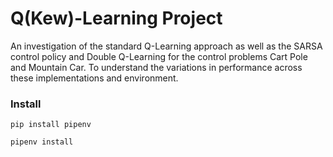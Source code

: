 # Q(Kew)-Learning Project

An investigation of the standard Q-Learning approach as well as the SARSA control policy and Double Q-Learning for the control problems Cart Pole and Mountain Car. To understand the variations in performance across these implementations and environment.

### Install
```
pip install pipenv

pipenv install
```
